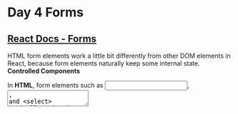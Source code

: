 


# Day 4 Forms 

## [React Docs - Forms](https://reactjs.org/docs/forms.html)
HTML form elements work a little bit differently from other DOM elements in React, because form elements naturally keep some internal state. 
**Controlled Components**


In **HTML**, form elements such as <input>, <textarea>, and <select> typically maintain their own state and update it based on user input. In React, mutable state is typically kept in the state property of components, and only updated with **setState()**.

### Example of a form as a component


```
{

class NameForm extends React.Component {
  constructor(props) {
    super(props);
    this.state = {value: ''};

    this.handleChange = this.handleChange.bind(this);
    this.handleSubmit = this.handleSubmit.bind(this);
  }

  handleChange(event) {
    this.setState({value: event.target.value});
  }

  handleSubmit(event) {
    alert('A name was submitted: ' + this.state.value);
    event.preventDefault();
  }

  render() {
    return (
      <form onSubmit={this.handleSubmit}>
        <label>
          Name:
          <input type="text" value={this.state.value} onChange={this.handleChange} />
        </label>
        <input type="submit" value="Submit" />
      </form>
    );
  }
}

}
```

### Handling Multiple Inputs

When you need to handle multiple controlled input elements, you can add a name attribute to each element and let the handler function choose what to do based on the value of event.target.name.

```
{
class Reservation extends React.Component {
  constructor(props) {
    super(props);
    this.state = {
      isGoing: true,
      numberOfGuests: 2
    };

    this.handleInputChange = this.handleInputChange.bind(this);
  }

  handleInputChange(event) {
    const target = event.target;
    const value = target.type === 'checkbox' ? target.checked : target.value;
    const name = target.name;

    this.setState({
      [name]: value
    });
  }

  render() {
    return (
      <form>
        <label>
          Is going:
          <input
            name="isGoing"
            type="checkbox"
            checked={this.state.isGoing}
            onChange={this.handleInputChange} />
        </label>
        <br />
        <label>
          Number of guests:
          <input
            name="numberOfGuests"
            type="number"
            value={this.state.numberOfGuests}
            onChange={this.handleInputChange} />
        </label>
      </form>
    );
  }
}

}
```

### Additional Reading

[uncontrolled components ](https://reactjs.org/docs/uncontrolled-components.html)
[Fully-Fledged Solutions](https://formik.org/)



## {React Bootstrap - Forms](https://react-bootstrap.github.io/components/forms/)


**Forms**

The **<FormControl>** component renders a form control with *Bootstrap styling*. The **<FormGroup>** component wraps a form control with proper spacing, along with support for a label, help text, and validation state. To ensure accessibility, set controlId on **<FormGroup>**, and use **<FormLabel>** for the label.
  

**Form controls**

For **textual form controls** —like inputs, selects, and textareas—use the **FormControl** component. FormControl adds some additional styles for *general appearance, focus state, sizing, and more*.


**Sizing**

Use **size** on *<FormControl> and <FormLabel>* to change the size of inputs and labels respectively.
  

**Readonly**

Add the **readOnly** prop on an input **to prevent modification of the input's value**. Read-only inputs *appear lighter* (just like disabled inputs), but retain the standard cursor.


**Checkboxes and Radios**

For the *non-textual checkbox and radio controls*, FormCheck provides a single component for both types that adds some additional styling and improved layout. Their Default is stacked. Group checkboxes or radios on the same horizontal row by adding the inline prop.





